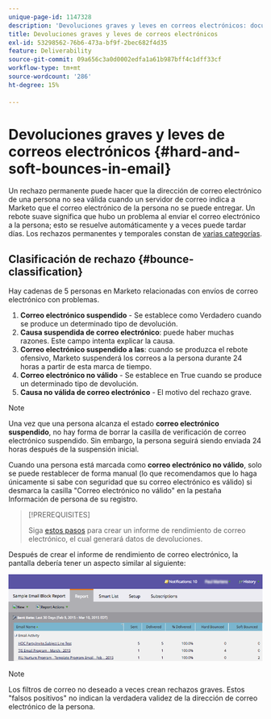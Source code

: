 ```yaml
---
unique-page-id: 1147328
description: 'Devoluciones graves y leves en correos electrónicos: documentos de Marketo, documentación del producto'
title: Devoluciones graves y leves de correos electrónicos
exl-id: 53298562-76b6-473a-bf9f-2bec682f4d35
feature: Deliverability
source-git-commit: 09a656c3a0d0002edfa1a61b987bff4c1dff33cf
workflow-type: tm+mt
source-wordcount: '286'
ht-degree: 15%

---
```


# Devoluciones graves y leves de correos electrónicos {#hard-and-soft-bounces-in-email}

Un rechazo permanente puede hacer que la dirección de correo electrónico de una persona no sea válida cuando un servidor de correo indica a Marketo que el correo electrónico de la persona no se puede entregar. Un rebote suave significa que hubo un problema al enviar el correo electrónico a la persona; esto se resuelve automáticamente y a veces puede tardar días. Los rechazos permanentes y temporales constan de [varias categorías](https://nation.marketo.com/t5/Knowledgebase/Maintaining-a-Directory-of-Leads-Bouncing-Emails/ta-p/300838).

## Clasificación de rechazo {#bounce-classification}

Hay cadenas de 5 personas en Marketo relacionadas con envíos de correo electrónico con problemas.

1. **Correo electrónico suspendido** - Se establece como Verdadero cuando se produce un determinado tipo de devolución.
1. **Causa suspendida de correo electrónico**: puede haber muchas razones. Este campo intenta explicar la causa.
1. **Correo electrónico suspendido a las**: cuando se produzca el rebote ofensivo, Marketo suspenderá los correos a la persona durante 24 horas a partir de esta marca de tiempo.
1. **Correo electrónico no válido** - Se establece en True cuando se produce un determinado tipo de devolución.
1. **Causa no válida de correo electrónico** - El motivo del rechazo grave.

>[!NOTE]
>
>Una vez que una persona alcanza el estado **correo electrónico suspendido**, no hay forma de borrar la casilla de verificación de correo electrónico suspendido. Sin embargo, la persona seguirá siendo enviada 24 horas después de la suspensión inicial.
>
>Cuando una persona está marcada como **correo electrónico no válido**, solo se puede restablecer de forma manual (lo que recomendamos que lo haga únicamente si sabe con seguridad que su correo electrónico es válido) si desmarca la casilla &quot;Correo electrónico no válido&quot; en la pestaña Información de persona de su registro.

>[!PREREQUISITES]
>
>Siga [estos pasos](/help/marketo/product-docs/email-marketing/email-programs/email-program-data/email-performance-report.md) para crear un informe de rendimiento de correo electrónico, el cual generará datos de devoluciones.

Después de crear el informe de rendimiento de correo electrónico, la pantalla debería tener un aspecto similar al siguiente:

![](assets/soft-hard-bounce.png)

>[!NOTE]
>
>Los filtros de correo no deseado a veces crean rechazos graves. Estos &quot;falsos positivos&quot; no indican la verdadera validez de la dirección de correo electrónico de la persona.
